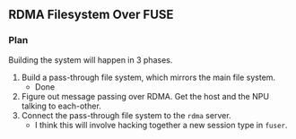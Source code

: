 ## RDMA Filesystem Over FUSE

### Plan
Building the system will happen in 3 phases. 
1. Build a pass-through file system, which mirrors the main file system.
   - Done
2. Figure out message passing over RDMA. Get the host and the NPU talking to
   each-other.
3. Connect the pass-through file system to the `rdma` server.
   - I think this will involve hacking together a new session type in `fuser`.
